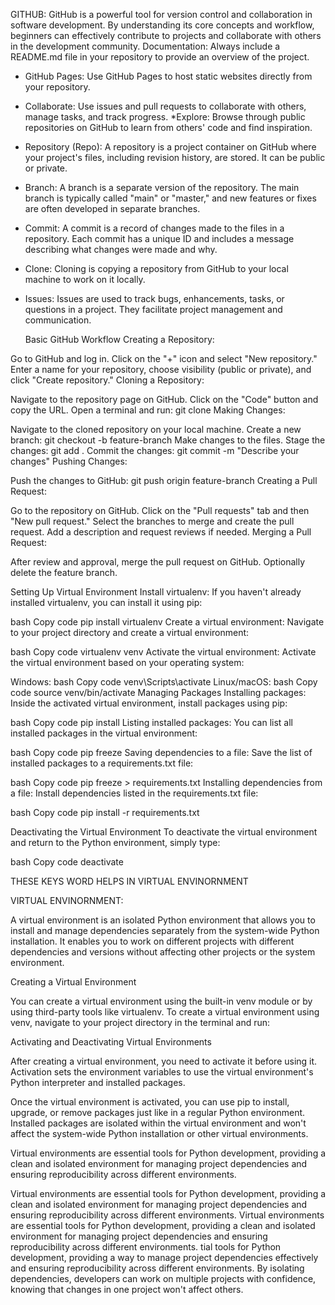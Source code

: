 GITHUB:
GitHub is a powerful tool for version control and collaboration in software development. By understanding its core concepts and workflow, beginners can effectively contribute to projects and collaborate with others in the development community.
Documentation: Always include a README.md file in your repository to provide an overview of the project.

* GitHub Pages: Use GitHub Pages to host static websites directly from your repository.
* Collaborate: Use issues and pull requests to collaborate with others, manage tasks, and track progress.
*Explore: Browse through public repositories on GitHub to learn from others' code and find inspiration.

* Repository (Repo): A repository is a project container on GitHub where your project's files, including revision history, are stored. It can be public or private.
  
* Branch: A branch is a separate version of the repository. The main branch is typically called "main" or "master," and new features 
 or fixes are often developed in separate branches.

* Commit: A commit is a record of changes made to the files in a repository. Each commit has a unique ID and includes a message describing what changes were made and why.

* Clone: Cloning is copying a repository from GitHub to your local machine to work on it locally.

* Issues: Issues are used to track bugs, enhancements, tasks, or questions in a project. They facilitate project management and communication.




  Basic GitHub Workflow
Creating a Repository:

Go to GitHub and log in.
Click on the "+" icon and select "New repository."
Enter a name for your repository, choose visibility (public or private), and click "Create repository."
Cloning a Repository:

Navigate to the repository page on GitHub.
Click on the "Code" button and copy the URL.
Open a terminal and run: git clone <URL>
Making Changes:

Navigate to the cloned repository on your local machine.
Create a new branch: git checkout -b feature-branch
Make changes to the files.
Stage the changes: git add .
Commit the changes: git commit -m "Describe your changes"
Pushing Changes:

Push the changes to GitHub: git push origin feature-branch
Creating a Pull Request:

Go to the repository on GitHub.
Click on the "Pull requests" tab and then "New pull request."
Select the branches to merge and create the pull request.
Add a description and request reviews if needed.
Merging a Pull Request:

After review and approval, merge the pull request on GitHub.
Optionally delete the feature branch.









Setting Up Virtual Environment
Install virtualenv: If you haven't already installed virtualenv, you can install it using pip:

bash
Copy code
pip install virtualenv
Create a virtual environment: Navigate to your project directory and create a virtual environment:

bash
Copy code
virtualenv venv
Activate the virtual environment: Activate the virtual environment based on your operating system:

Windows:
bash
Copy code
venv\Scripts\activate
Linux/macOS:
bash
Copy code
source venv/bin/activate
Managing Packages
Installing packages: Inside the activated virtual environment, install packages using pip:

bash
Copy code
pip install <package-name>
Listing installed packages: You can list all installed packages in the virtual environment:

bash
Copy code
pip freeze
Saving dependencies to a file: Save the list of installed packages to a requirements.txt file:

bash
Copy code
pip freeze > requirements.txt
Installing dependencies from a file: Install dependencies listed in the requirements.txt file:

bash
Copy code
pip install -r requirements.txt

Deactivating the Virtual Environment
To deactivate the virtual environment and return to the Python environment, simply type:

bash
Copy code
deactivate

THESE KEYS WORD HELPS IN VIRTUAL ENVINORNMENT


VIRTUAL ENVINORNMENT:

A virtual environment is an isolated Python environment that allows you to install and manage dependencies separately from the system-wide Python installation.
It enables you to work on different projects with different dependencies and versions without affecting other projects or the system environment.

Creating a Virtual Environment

You can create a virtual environment using the built-in venv module or by using third-party tools like virtualenv.
To create a virtual environment using venv, navigate to your project directory in the terminal and run:

Activating and Deactivating Virtual Environments

After creating a virtual environment, you need to activate it before using it. Activation sets the environment variables to use the virtual environment's Python interpreter and installed packages.

Once the virtual environment is activated, you can use pip to install, upgrade, or remove packages just like in a regular Python environment.
Installed packages are isolated within the virtual environment and won't affect the system-wide Python installation or other virtual environments.

Virtual environments are essential tools for Python development, providing a clean and isolated environment for managing project dependencies and ensuring reproducibility across different environments.

Virtual environments are essential tools for Python development, providing a clean and isolated environment for managing project dependencies and ensuring reproducibility across different environments.
Virtual environments are essential tools for Python development, providing a clean and isolated environment for managing project dependencies and ensuring reproducibility across different environments.
tial tools for Python development, providing a way to manage project dependencies effectively and ensuring reproducibility across different environments. By isolating dependencies, developers can work on multiple projects with confidence, knowing that changes in one project won't affect others.
